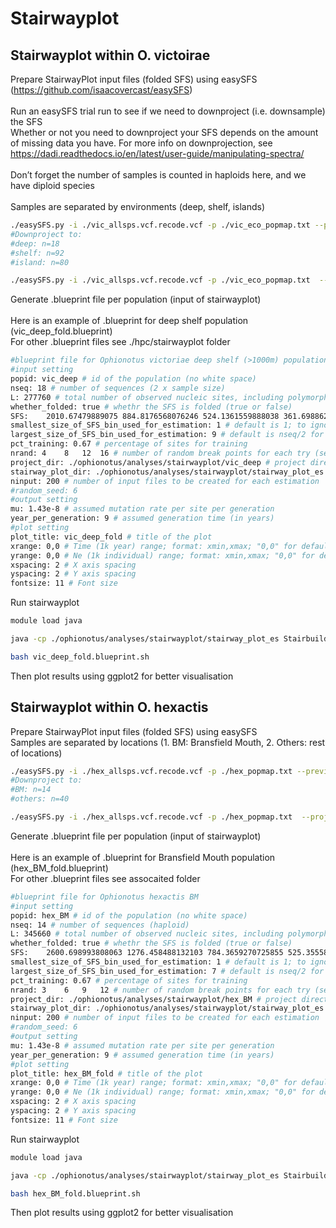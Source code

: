 Stairwayplot
================

## Stairwayplot within O. victoirae

Prepare StairwayPlot input files (folded SFS) using easySFS
(<https://github.com/isaacovercast/easySFS>)  
<br> Run an easySFS trial run to see if we need to downproject
(i.e. downsample) the SFS  
Whether or not you need to downproject your SFS depends on the amount of
missing data you have. For more info on downprojection, see
<https://dadi.readthedocs.io/en/latest/user-guide/manipulating-spectra/>  
<br> Don’t forget the number of samples is counted in haploids here, and
we have diploid species  
<br> Samples are separated by environments (deep, shelf, islands)

``` bash
./easySFS.py -i ./vic_allsps.vcf.recode.vcf -p ./vic_eco_popmap.txt --preview -v -a
#Downproject to:
#deep: n=18
#shelf: n=92
#island: n=80

./easySFS.py -i ./vic_allsps.vcf.recode.vcf -p ./vic_eco_popmap.txt  --proj=18,92,80 -o ./easySFS/vic_eco --prefix vic_eco -f -v -a
```

Generate .blueprint file per population (input of stairwayplot)  
<br> Here is an example of .blueprint for deep shelf population
(vic_deep_fold.blueprint)  
For other .blueprint files see ./hpc/stairwayplot folder

``` bash
#blueprint file for Ophionotus victoriae deep shelf (>1000m) population
#input setting
popid: vic_deep # id of the population (no white space)
nseq: 18 # number of sequences (2 x sample size)
L: 277760 # total number of observed nucleic sites, including polymorphic and monomorphic
whether_folded: true # whethr the SFS is folded (true or false)
SFS:    2010.67479889075 884.8176568076246 524.1361559888038 361.6988622212846 267.1646631376399 186.9292464340453 114.1754207351595 55.45487861514302 18.08003379767789 # snp frequency spectrum: number of singleton, number of doubleton, etc. (separated by white space)
smallest_size_of_SFS_bin_used_for_estimation: 1 # default is 1; to ignore singletons, uncomment this line and change this number to 2
largest_size_of_SFS_bin_used_for_estimation: 9 # default is nseq/2 for folded SFS
pct_training: 0.67 # percentage of sites for training
nrand: 4    8   12  16 # number of random break points for each try (separated by white space). (nseq-2)/4, (nseq-2)/2, (nseq-2)*3/4, nseq-2
project_dir: ./ophionotus/analyses/stairwayplot/vic_deep # project directory
stairway_plot_dir: ./ophionotus/analyses/stairwayplot/stairway_plot_es # directory to the stairway plot files
ninput: 200 # number of input files to be created for each estimation
#random_seed: 6
#output setting
mu: 1.43e-8 # assumed mutation rate per site per generation
year_per_generation: 9 # assumed generation time (in years)
#plot setting
plot_title: vic_deep_fold # title of the plot
xrange: 0,0 # Time (1k year) range; format: xmin,xmax; "0,0" for default
yrange: 0,0 # Ne (1k individual) range; format: xmin,xmax; "0,0" for default
xspacing: 2 # X axis spacing
yspacing: 2 # Y axis spacing
fontsize: 11 # Font size
```

Run stairwayplot

``` bash
module load java

java -cp ./ophionotus/analyses/stairwayplot/stairway_plot_es Stairbuilder vic_deep_fold.blueprint #this generates vic_deep_fold.blueprint.sh

bash vic_deep_fold.blueprint.sh
```

Then plot results using ggplot2 for better visualisation

## Stairwayplot within O. hexactis

Prepare StairwayPlot input files (folded SFS) using easySFS <br> Samples
are separated by locations (1. BM: Bransfield Mouth, 2. Others: rest of
locations)

``` bash
./easySFS.py -i ./hex_allsps.vcf.recode.vcf -p ./hex_popmap.txt --preview -v -a
#Downproject to:
#BM: n=14
#others: n=40

./easySFS.py -i ./hex_allsps.vcf.recode.vcf -p ./hex_popmap.txt  --proj=14,40 -o ./easySFS/hex_loc --prefix hex_loc -f -v -a
```

Generate .blueprint file per population (input of stairwayplot)  
<br> Here is an example of .blueprint for Bransfield Mouth population
(hex_BM_fold.blueprint)  
For other .blueprint files see assocaited folder

``` bash
#blueprint file for Ophionotus hexactis BM
#input setting
popid: hex_BM # id of the population (no white space)
nseq: 14 # number of sequences (haploid)
L: 345660 # total number of observed nucleic sites, including polymorphic and monomorphic
whether_folded: true # whethr the SFS is folded (true or false)
SFS:    2600.698993808063 1276.458488132103 784.3659270725855 525.3555899552813 307.1388028895777 173.4975232198141 54.27182662538704 # snp frequency spectrum: number of singleton, number of doubleton, etc. (separated by white space)
smallest_size_of_SFS_bin_used_for_estimation: 1 # default is 1; to ignore singletons, uncomment this line and change this number to 2
largest_size_of_SFS_bin_used_for_estimation: 7 # default is nseq/2 for folded SFS
pct_training: 0.67 # percentage of sites for training
nrand: 3    6   9   12 # number of random break points for each try (separated by white space). (nseq-2)/4, (nseq-2)/2, (nseq-2)*3/4, nseq-2
project_dir: ./ophionotus/analyses/stairwayplot/hex_BM # project directory
stairway_plot_dir: ./ophionotus/analyses/stairwayplot/stairway_plot_es # directory to the stairway plot files
ninput: 200 # number of input files to be created for each estimation
#random_seed: 6
#output setting
mu: 1.43e-8 # assumed mutation rate per site per generation
year_per_generation: 9 # assumed generation time (in years)
#plot setting
plot_title: hex_BM_fold # title of the plot
xrange: 0,0 # Time (1k year) range; format: xmin,xmax; "0,0" for default
yrange: 0,0 # Ne (1k individual) range; format: xmin,xmax; "0,0" for default
xspacing: 2 # X axis spacing
yspacing: 2 # Y axis spacing
fontsize: 11 # Font size
```

Run stairwayplot

``` bash
module load java

java -cp ./ophionotus/analyses/stairwayplot/stairway_plot_es Stairbuilder hex_BM_fold.blueprint #this generates hex_BM_fold.blueprint.sh

bash hex_BM_fold.blueprint.sh
```

Then plot results using ggplot2 for better visualisation
